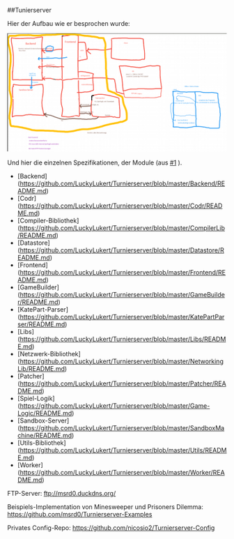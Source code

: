 ##Tunierserver

Hier der Aufbau wie er besprochen wurde:

![Bild](https://github.com/LuckyLukert/Turnierserver/blob/master/turnierserver-grafik.png)

Und hier die einzelnen Spezifikationen, der Module (aus [#1](https://github.com/LuckyLukert/Turnierserver/issues/1) ).

- [Backend] (https://github.com/LuckyLukert/Turnierserver/blob/master/Backend/README.md)
- [Codr] (https://github.com/LuckyLukert/Turnierserver/blob/master/Codr/README.md)
- [Compiler-Bibliothek] (https://github.com/LuckyLukert/Turnierserver/blob/master/CompilerLib/README.md)
- [Datastore] (https://github.com/LuckyLukert/Turnierserver/blob/master/Datastore/README.md)
- [Frontend] (https://github.com/LuckyLukert/Turnierserver/blob/master/Frontend/README.md)
- [GameBuilder] (https://github.com/LuckyLukert/Turnierserver/blob/master/GameBuilder/README.md)
- [KatePart-Parser] (https://github.com/LuckyLukert/Turnierserver/blob/master/KatePartParser/README.md)
- [Libs] (https://github.com/LuckyLukert/Turnierserver/blob/master/Libs/README.md)
- [Netzwerk-Bibliothek] (https://github.com/LuckyLukert/Turnierserver/blob/master/NetworkingLib/README.md)
- [Patcher] (https://github.com/LuckyLukert/Turnierserver/blob/master/Patcher/README.md)
- [Spiel-Logik] (https://github.com/LuckyLukert/Turnierserver/blob/master/Game-Logic/README.md)
- [Sandbox-Server] (https://github.com/LuckyLukert/Turnierserver/blob/master/SandboxMachine/README.md)
- [Utils-Bibliothek] (https://github.com/LuckyLukert/Turnierserver/blob/master/Utils/README.md)
- [Worker] (https://github.com/LuckyLukert/Turnierserver/blob/master/Worker/README.md)

FTP-Server:
ftp://msrd0.duckdns.org/

Beispiels-Implementation von Minesweeper und Prisoners Dilemma:
https://github.com/msrd0/Turnierserver-Examples

Privates Config-Repo:
https://github.com/nicosio2/Turnierserver-Config
